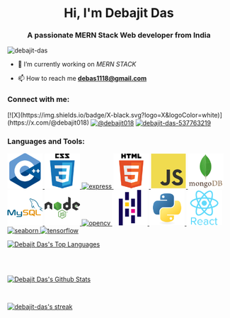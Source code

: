 <h1 align="center">Hi, I'm Debajit Das</h1>
<h3 align="center">A passionate MERN Stack Web developer from India</h3>

<p align="left"> <img src="https://komarev.com/ghpvc/?username=debajit-das&label=Profile%20views&color=0e75b6&style=flat" alt="debajit-das" /> </p>

- 🔭 I’m currently working on *MERN STACK*

- 📫 How to reach me **debas1118@gmail.com**

<h3 align="left">Connect with me: </h3>
<p align="left">
  [![X](https://img.shields.io/badge/X-black.svg?logo=X&logoColor=white)](https://x.com/@debajit018) 
  <a href="https://twitter.com/@debajit018" target="blank"><img align="center" src="ht" alt="@debajit018" height="30" width="40" /></a> 
<!--<a href="https://twitter.com/@debajit018" target="blank"><img align="center" src="https://raw.githubusercontent.com/rahuldkjain/github-profile-readme-generator/master/src/images/icons/Social/twitter.svg" alt="@debajit018" height="30" width="40" /></a> -->
<a href="https://linkedin.com/in/debajit-das-537763219" target="blank"><img align="center" src="https://raw.githubusercontent.com/rahuldkjain/github-profile-readme-generator/master/src/images/icons/Social/linked-in-alt.svg" alt="debajit-das-537763219" height="30" width="40" /></a>
</p>
<p align="left">
</p>

<h3 align="left">Languages and Tools:</h3>
<p align="left"> <a href="https://www.w3schools.com/cpp/" target="_blank" rel="noreferrer"> <img src="https://raw.githubusercontent.com/devicons/devicon/master/icons/cplusplus/cplusplus-original.svg" alt="cplusplus" width="80" height="80"/> </a> <a href="https://www.w3schools.com/css/" target="_blank" rel="noreferrer"> <img src="https://raw.githubusercontent.com/devicons/devicon/master/icons/css3/css3-original-wordmark.svg" alt="css3" width="80" height="80"/> </a> <a href="https://expressjs.com" target="_blank" rel="noreferrer"> <img src="https://img.icons8.com/color/48/000000/redux.png" alt="express" width="80" height="80"/> </a> <a href="https://www.w3.org/html/" target="_blank" rel="noreferrer"> <img src="https://raw.githubusercontent.com/devicons/devicon/master/icons/html5/html5-original-wordmark.svg" alt="html5" width="80" height="80"/> </a> <a href="https://developer.mozilla.org/en-US/docs/Web/JavaScript" target="_blank" rel="noreferrer"> <img src="https://raw.githubusercontent.com/devicons/devicon/master/icons/javascript/javascript-original.svg" alt="javascript" width="80" height="80"/> </a> <a href="https://www.mongodb.com/" target="_blank" rel="noreferrer"> <img src="https://raw.githubusercontent.com/devicons/devicon/master/icons/mongodb/mongodb-original-wordmark.svg" alt="mongodb" width="80" height="80"/> </a> <a href="https://www.mysql.com/" target="_blank" rel="noreferrer"> <img src="https://raw.githubusercontent.com/devicons/devicon/master/icons/mysql/mysql-original-wordmark.svg" alt="mysql" width="80" height="80"/> </a> <a href="https://nodejs.org" target="_blank" rel="noreferrer"> <img src="https://raw.githubusercontent.com/devicons/devicon/master/icons/nodejs/nodejs-original-wordmark.svg" alt="nodejs" width="80" height="80"/> </a> <a href="https://opencv.org/" target="_blank" rel="noreferrer"> <img src="https://www.vectorlogo.zone/logos/opencv/opencv-icon.svg" alt="opencv" width="80" height="80"/> </a> <a href="https://pandas.pydata.org/" target="_blank" rel="noreferrer"> <img src="https://raw.githubusercontent.com/devicons/devicon/2ae2a900d2f041da66e950e4d48052658d850630/icons/pandas/pandas-original.svg" alt="pandas" width="80" height="80"/> </a> <a href="https://www.python.org" target="_blank" rel="noreferrer"> <img src="https://raw.githubusercontent.com/devicons/devicon/master/icons/python/python-original.svg" alt="python" width="80" height="80"/> </a> <a href="https://reactjs.org/" target="_blank" rel="noreferrer"> <img src="https://raw.githubusercontent.com/devicons/devicon/master/icons/react/react-original-wordmark.svg" alt="react" width="80" height="80"/> </a> <a href="https://seaborn.pydata.org/" target="_blank" rel="noreferrer"> <img src="https://seaborn.pydata.org/_images/logo-mark-lightbg.svg" alt="seaborn" width="80" height="80"/> </a> <a href="https://www.tensorflow.org" target="_blank" rel="noreferrer"> <img src="https://www.vectorlogo.zone/logos/tensorflow/tensorflow-icon.svg" alt="tensorflow" width="80" height="80"/> </a> </p>



<!-- <p style=>&nbsp;<img align="center" src="https://github-readme-stats.vercel.app/api?username=debajit-das&show_icons=true&locale=en" alt="debajit-das" /></p>

<p><img align="center" src="https://github-readme-streak-stats.herokuapp.com/?user=debajit-das&" alt="debajit-das" /></p> -->







  <a href="https://github.com/debajit-das/github-readme-stats"><img alt="Debajit Das's Top Languages" src="https://github-readme-stats.vercel.app/api/top-langs/?username=debajit-das&langs_count=8&count_private=true&layout=compact&theme=react&hide_border=true&bg_color=060A0CD0" /></a>

  <br>
  <br>

  <a href="https://github.com/debajit-das/github-readme-stats"><img alt="Debajit Das's Github Stats" src="https://github-readme-stats.vercel.app/api?username=debajit-das&show_icons=true&count_private=true&theme=react&hide_border=true&bg_color=060A0CD0" /></a>

  <br>

  <p align="">
    <a href="https://github.com/debajit-das/github-readme-streak-stats">
        <img title="🔥 Get streak stats for your profile at git.io/streak-stats" alt="debajit-das's streak" src="https://github-readme-streak-stats.herokuapp.com/?user=debajit-das&theme=black-ice&hide_border=true&stroke=0000&background=060A0CD0"/>
    </a>
</p>
